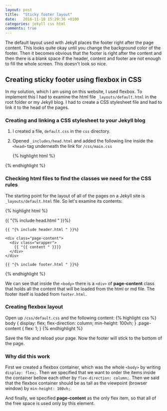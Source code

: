 ```yaml
---
layout: post
title:  "Sticky footer layout"
date:   2016-11-18 15:29:36 +0100
categories: jekyll css html
comments: true
---
```


The default layout used with Jekyll places the footer right after the
page content. This looks quite okay until you change the background color of
the footer. Then it becomes obvious that the footer is right after the content
and then there is a blank space if the header, content and footer are not enough
to fill the whole screen. This doesn't look so nice.

## Creating sticky footer using flexbox in CSS

In my solution, which I am using on this website, I used flexbox.
To implement this I had to examine the html file `_layouts/default.html`
in the root folder or my Jekyll blog. I had to create a CSS stylesheet file
and had to link it to the head of the pages.

### Creating and linking a CSS stylesheet to your Jekyll blog

1. I created a file, `default.css` in the `css` directory.
2. Opened `_includes/head.html` and added the following line inside the `<head>`
    tag underneath the link for `/css/main.css`

    {% highlight html %}
<link rel="stylesheet" href="{{ '{{ "/css/main.css" | prepend: site.baseurl ' }}}}">
<!-- The link bellow is the new one that has to be added to the file -->
<link rel="stylesheet" href="{{ '{{ "/css/default.css" | prepend: site.baseurl ' }}}}">
    {% endhighlight %}

### Checking html files to find the classes we need for the CSS rules

The starting point for the layout of all of the pages on a Jekyll site is
`_layouts/default.html` file. So let's examine its contents:

{% highlight html %}
<!DOCTYPE html>
<html>

  {{ "{% include head.html " }}%}

  <body>

    {{ "{% include header.html " }}%}

    <div class="page-content">
      <div class="wrapper">
        {{ "{{ content " }}}}
      </div>
    </div>

    {{ "{% include footer.html " }}%}

  </body>

</html>
{% endhighlight %}

We can see that inside the `<body>` there is a `<div>` of **page-content** class
that holds all the content that will be loaded from the html or md file.
The footer itself is loaded from `footer.html.`

### Creating flexbox layout
Open up `/css/default.css` and the following content:
{% highlight css %}
body {
  display: flex;
  flex-direction: column;
  min-height: 100vh;
}
.page-content {
    flex: 1;
}
{% endhighlight %}

Save the file and reload your page.
Now the footer will stick to the bottom of the page.

### Why did this work

First we created a flexbox container, which was the whole `<body>` by writing
`display: flex;`.
Then we specified that we want to order the items inside the container
bellow each other by `flex-direction: column;`.
Then we said that the flexbox container should be as tall as
the viewpoint (browser window) by `min-height: 100vh;`.

And finally, we specified **page-content** as the only flex item, so that all of the free space is used only by this element.
